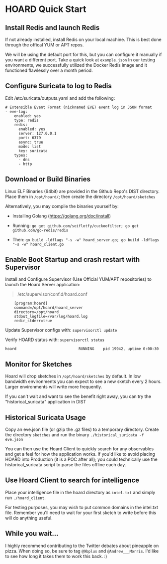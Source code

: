 # HOARD Quick Start

## Install Redis and launch Redis

If not already installed, install Redis on your local machine. This is best done through the offical YUM or APT repos.

We will be using the default port for this, but you can configure it manually if you want a different port. Take a quick look at `example.json`
In our testing environments, we successfully utilized the Docker Redis image and it functioned flawlessly over a month period.


## Configure Suricata to log to Redis

Edit /etc/suricata/outputs.yaml and add the following:

  ```
  # Extensible Event Format (nicknamed EVE) event log in JSON format
  - eve-log:
      enabled: yes
      type: redis
      redis:
        enabled: yes
        server: 127.0.0.1
        port: 6379
        async: true
        mode: list
        key: suricata
      types:
        - dns
        - http
```

## Download or Build Binaries

Linux ELF Binaries (64bit) are provided in the Github Repo's DIST directory. Place them in `/opt/hoard/`; then create the directory `/opt/hoard/sketches`

Alternatively, you may compile the binaries yourself by:

* Installing Golang (https://golang.org/doc/install)

* Running: `go get github.com/seiflotfy/cuckoofilter; go get github.com/go-redis/redis`

* Then: `go build -ldflags "-s -w" hoard_server.go; go build -ldflags "-s -w" hoard_client.go`


## Enable Boot Startup and crash restart with Supervisor

Install and Configure Supervisor (Use Official YUM/APT repositories) to launch the Hoard Server application:

>/etc/supervisor/conf.d/hoard.conf
```
    [program:hoard]
    command=/opt/hoard/hoard_server
    directory=/opt/hoard
    stdout_logfile=/var/log/hoard.log
    redir_stderr=true
```

Update Supervisor configs with:  `supervisorctl update`

Verify HOARD status with: `supervisorctl status`

	hoard                            RUNNING    pid 19942, uptime 0:00:30

## Monitor for Sketches

Hoard will drop sketches in `/opt/hoard/sketches` by default. In low bandwidth environments you can expect to see a new sketch every 2 hours. Larger environments will write more frequently.

If you can't wait and want to see the benefit right away, you can try the "historical_suricata" application in DIST

## Historical Suricata Usage

Copy an eve.json file (or gzip the .gz files) to a temporary directory.
Create the directory `sketches` and run the binary `./historical_suricata -f eve.json`

You can then use the Hoard Client to quickly search for any observables and get a feel for how the application works.
If you'd like to avoid placing HOARD into Production (it is a POC after all); you could technically use the historical_suricata script to parse the files offline each day.


## Use Hoard Client to search for intelligence

Place your intelligence file in the hoard directory as `intel.txt` and simply run `./hoard_client`.

For testing purposes, you may wish to put common domains in the intel.txt file. Remember you'll need to wait for your first sketch to write before this will do anything useful.

## While you wait...

I highly recommend contributing to the Twitter debates about pineapple on pizza.
When doing so, be sure to tag `@9bplus` and `@Andrew___Morris`. I'd like to see how long it takes them to work this back. :)
